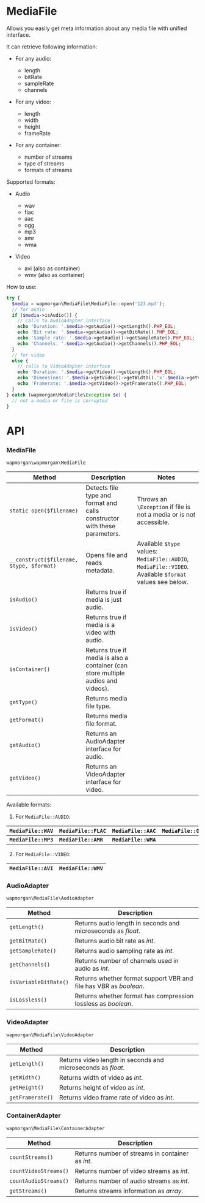 # MediaFile

Allows you easily get meta information about any media file with unified interface.

It can retrieve following information:

- For any audio:
  - length
  - bitRate
  - sampleRate
  - channels

- For any video:
  - length
  - width
  - height
  - frameRate

- For any container:
  - number of streams
  - type of streams
  - formats of streams

Supported formats:

- Audio
  - wav
  - flac
  - aac
  - ogg
  - mp3
  - amr
  - wma

- Video
  - avi (also as container)
  - wmv (also as container)

How to use:

```php
try {
  $media = wapmorgan\MediaFile\MediaFile::open('123.mp3');
  // for audio
  if ($media->isAudio()) {
    // calls to AudioAdapter interface
    echo 'Duration: '.$media->getAudio()->getLength().PHP_EOL;
    echo 'Bit rate: '.$media->getAudio()->getBitRate().PHP_EOL;
    echo 'Sample rate: '.$media->getAudio()->getSampleRate().PHP_EOL;
    echo 'Channels: '.$media->getAudio()->getChannels().PHP_EOL;
  }
  // for video
  else {
    // calls to VideoAdapter interface
    echo 'Duration: '.$media->getVideo()->getLength().PHP_EOL;
    echo 'Dimensions: '.$media->getVideo()->getWidth().'x'.$media->getVideo()->getHeight().PHP_EOL;
    echo 'Framerate: '.$media->getVideo()->getFramerate().PHP_EOL;
  }
} catch (wapmorgan\MediaFile\Exception $e) {
  // not a media or file is corrupted
}
```

# API
### MediaFile

`wapmorgan\wapmorgan\MediaFile`

| Method                                   | Description                                                                       | Notes                                                                                                   |
|------------------------------------------|-----------------------------------------------------------------------------------|---------------------------------------------------------------------------------------------------------|
| `static open($filename)`                 | Detects file type and format and calls constructor with these parameters.         | Throws an `\Exception` if file is not a media or is not accessible.                                     |
| `__construct($filename, $type, $format)` | Opens file and reads metadata.                                                    | Available `$type` values: `MediaFile::AUDIO`, `MediaFile::VIDEO`. Available `$format` values see below. |
| `isAudio()`                              | Returns true if media is just audio.                                              |                                                                                                         |
| `isVideo()`                              | Returns true if media is a video with audio.                                      |                                                                                                         |
| `isContainer()`                          | Returns true if media is also a container (can store multiple audios and videos). |                                                                                                         |
| `getType()`                              | Returns media file type.                                                          |                                                                                                         |
| `getFormat()`                            | Returns media file format.                                                        |                                                                                                         |
| `getAudio()`                             | Returns an AudioAdapter interface for audio.                                      |                                                                                                         |
| `getVideo()`                             | Returns an VideoAdapter interface for video.                                      |                                                                                                         |

Available formats:

1. For `MediaFile::AUDIO`:

  | `MediaFile::WAV`     | `MediaFile::FLAC`    | `MediaFile::AAC`     | `MediaFile::OGG` |
  |----------------------|----------------------|----------------------|------------------|
  | **`MediaFile::MP3`** | **`MediaFile::AMR`** | **`MediaFile::WMA`** |                  |


2. For `MediaFile::VIDEO`:

  | `MediaFile::AVI` | `MediaFile::WMV` |
  |------------------|------------------|

### AudioAdapter

`wapmorgan\MediaFile\AudioAdapter`

| Method                | Description                                                       |
|-----------------------|-------------------------------------------------------------------|
| `getLength()`         | Returns audio length in seconds and microseconds as _float_.      |
| `getBitRate()`        | Returns audio bit rate as _int_.                                  |
| `getSampleRate()`     | Returns audio sampling rate as _int_.                             |
| `getChannels()`       | Returns number of channels used in audio as _int_.                |
| `isVariableBitRate()` | Returns whether format support VBR and file has VBR as _boolean_. |
| `isLossless()`        | Returns whether format has compression lossless as _boolean_.     |

### VideoAdapter

`wapmorgan\MediaFile\VideoAdapter`

| Method           | Description                                                  |
|------------------|--------------------------------------------------------------|
| `getLength()`    | Returns video length in seconds and microseconds as _float_. |
| `getWidth()`     | Returns width of video as _int_.                             |
| `getHeight()`    | Returns height of video as _int_.                            |
| `getFramerate()` | Returns video frame rate of video as _int_.                  |

### ContainerAdapter

`wapmorgan\MediaFile\ContainerAdapter`

| Method                | Description                                      |
|-----------------------|--------------------------------------------------|
| `countStreams()`      | Returns number of streams in container as _int_. |
| `countVideoStreams()` | Returns number of video streams as _int_.        |
| `countAudioStreams()` | Returns number of audio streams as _int_.        |
| `getStreams()`        | Returns streams information as _array_.          |
